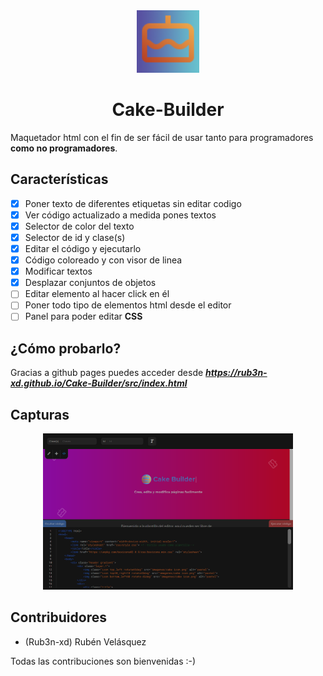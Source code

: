 <div align="center">

<img src="Logo.png" alt="logo" width="100px" height="100px">
  
# Cake-Builder
  
</div>

Maquetador html con el fin de ser fácil de usar tanto para programadores **como no programadores**.

## Características

- [x] Poner texto de diferentes etiquetas sin editar codigo
- [x] Ver código actualizado a medida pones textos
- [x] Selector de color del texto
- [x] Selector de id y clase(s)
- [x] Editar el código y ejecutarlo
- [x] Código coloreado y con visor de linea
- [x] Modificar textos
- [x] Desplazar conjuntos de objetos
- [ ] Editar elemento al hacer click en él
- [ ] Poner todo tipo de elementos html desde el editor
- [ ] Panel para poder editar **CSS**

## ¿Cómo probarlo?

Gracias a github pages puedes acceder desde ***https://rub3n-xd.github.io/Cake-Builder/src/index.html***

## Capturas

<div align="center">

<img src="Capturas\Captura 0.2.png" alt="captura" width="400px" height="250px">
  
</div>

## Contribuidores

- (Rub3n-xd) Rubén Velásquez

Todas las contribuciones son bienvenidas :-)
